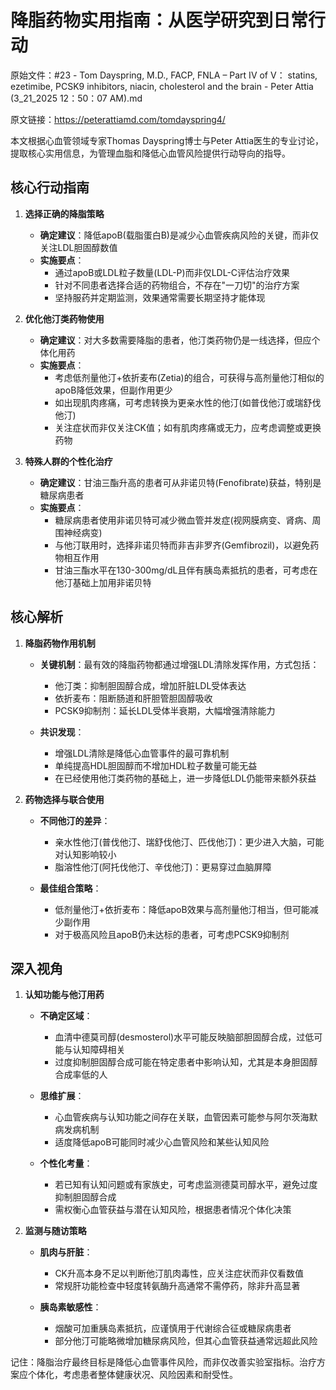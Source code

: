 # 降脂药物实用指南：从医学研究到日常行动

原始文件：#23 - Tom Dayspring, M.D., FACP, FNLA – Part IV of V： statins, ezetimibe, PCSK9 inhibitors, niacin, cholesterol and the brain - Peter Attia (3_21_2025 12：50：07 AM).md

原文链接：https://peterattiamd.com/tomdayspring4/

本文根据心血管领域专家Thomas Dayspring博士与Peter Attia医生的专业讨论，提取核心实用信息，为管理血脂和降低心血管风险提供行动导向的指导。

## 核心行动指南

1. **选择正确的降脂策略**

   - **确定建议**：降低apoB(载脂蛋白B)是减少心血管疾病风险的关键，而非仅关注LDL胆固醇数值
   - **实施要点**：
     - 通过apoB或LDL粒子数量(LDL-P)而非仅LDL-C评估治疗效果
     - 针对不同患者选择合适的药物组合，不存在"一刀切"的治疗方案
     - 坚持服药并定期监测，效果通常需要长期坚持才能体现

2. **优化他汀类药物使用**

   - **确定建议**：对大多数需要降脂的患者，他汀类药物仍是一线选择，但应个体化用药
   - **实施要点**：
     - 考虑低剂量他汀+依折麦布(Zetia)的组合，可获得与高剂量他汀相似的apoB降低效果，但副作用更少
     - 如出现肌肉疼痛，可考虑转换为更亲水性的他汀(如普伐他汀或瑞舒伐他汀)
     - 关注症状而非仅关注CK值；如有肌肉疼痛或无力，应考虑调整或更换药物

3. **特殊人群的个性化治疗**

   - **确定建议**：甘油三酯升高的患者可从非诺贝特(Fenofibrate)获益，特别是糖尿病患者
   - **实施要点**：
     - 糖尿病患者使用非诺贝特可减少微血管并发症(视网膜病变、肾病、周围神经病变)
     - 与他汀联用时，选择非诺贝特而非吉非罗齐(Gemfibrozil)，以避免药物相互作用
     - 甘油三酯水平在130-300mg/dL且伴有胰岛素抵抗的患者，可考虑在他汀基础上加用非诺贝特

## 核心解析

1. **降脂药物作用机制**

   - **关键机制**：最有效的降脂药物都通过增强LDL清除发挥作用，方式包括：
     - 他汀类：抑制胆固醇合成，增加肝脏LDL受体表达
     - 依折麦布：阻断肠道和肝胆管胆固醇吸收
     - PCSK9抑制剂：延长LDL受体半衰期，大幅增强清除能力
   
   - **共识发现**：
     - 增强LDL清除是降低心血管事件的最可靠机制
     - 单纯提高HDL胆固醇而不增加HDL粒子数量可能无益
     - 在已经使用他汀类药物的基础上，进一步降低LDL仍能带来额外获益

2. **药物选择与联合使用**

   - **不同他汀的差异**：
     - 亲水性他汀(普伐他汀、瑞舒伐他汀、匹伐他汀)：更少进入大脑，可能对认知影响较小
     - 脂溶性他汀(阿托伐他汀、辛伐他汀)：更易穿过血脑屏障
   
   - **最佳组合策略**：
     - 低剂量他汀+依折麦布：降低apoB效果与高剂量他汀相当，但可能减少副作用
     - 对于极高风险且apoB仍未达标的患者，可考虑PCSK9抑制剂

## 深入视角

1. **认知功能与他汀用药**

   - **不确定区域**：
     - 血清中德莫司醇(desmosterol)水平可能反映脑部胆固醇合成，过低可能与认知障碍相关
     - 过度抑制胆固醇合成可能在特定患者中影响认知，尤其是本身胆固醇合成率低的人
   
   - **思维扩展**：
     - 心血管疾病与认知功能之间存在关联，血管因素可能参与阿尔茨海默病发病机制
     - 适度降低apoB可能同时减少心血管风险和某些认知风险
   
   - **个性化考量**：
     - 若已知有认知问题或有家族史，可考虑监测德莫司醇水平，避免过度抑制胆固醇合成
     - 需权衡心血管获益与潜在认知风险，根据患者情况个体化决策

2. **监测与随访策略**

   - **肌肉与肝脏**：
     - CK升高本身不足以判断他汀肌肉毒性，应关注症状而非仅看数值
     - 常规肝功能检查中轻度转氨酶升高通常不需停药，除非升高显著
   
   - **胰岛素敏感性**：
     - 烟酸可加重胰岛素抵抗，应谨慎用于代谢综合征或糖尿病患者
     - 部分他汀可能略微增加糖尿病风险，但其心血管获益通常远超此风险

记住：降脂治疗最终目标是降低心血管事件风险，而非仅改善实验室指标。治疗方案应个体化，考虑患者整体健康状况、风险因素和耐受性。
